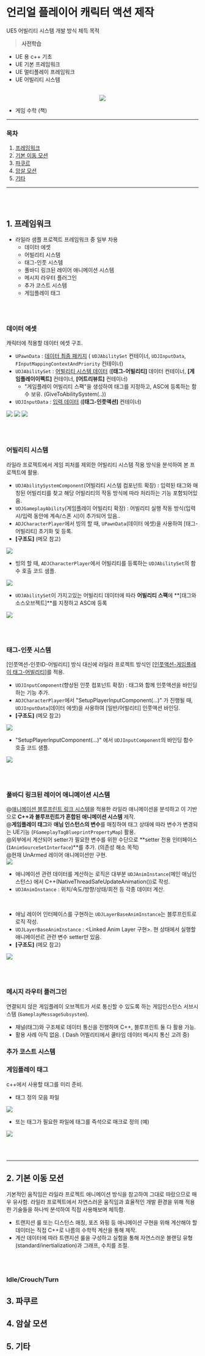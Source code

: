 # 언리얼 플레이어 캐릭터 액션 제작
UE5 어빌리티 시스템 개발 방식 체득 목적
> **사전학습**
- UE 용 c++ 기초
- UE 기본 프레임워크
- UE 멀티플레이 프레임워크
- UE 어빌리티 시스템
<p align="center">
  <br>
  <img src="https://github.com/thesun007/metal-slug/assets/39186061/9b89058a-8300-4762-8acb-660e8dd48649">
  <br>
</p>

- 게임 수학 (책)

--- 
### 목차
1. [프레임워크](#1-프레임워크)
2. [기본 이동 모션](#2-기본-이동-모션)
3. [파쿠르](#3-파쿠르)
4. [암살 모션](#4-암살-모션)
5. [기타](#5-기타)
--- 

<br/><br/>

## 1. 프레임워크
- 라일라 샘플 프로젝트 프레임워크 중 일부 차용
    - 데이터 에셋
    - 어빌리티 시스템
    - 태그-인풋 시스템
    - 풀바디 링크된 레이어 애니메이션 시스템
    - 메시지 라우터 플러그인 
    - 추가 코스트 시스템
    - 게임플레이 태그

<br/><br/>

### 데이터 에셋
캐릭터에 적용할 데이터 에셋 구조.
- `UPawnData` : <ins>데이터 최종 패키지</ins> ( `UDJAbilitySet` 컨테이너, `UDJInputData`, `FInputMappingContextAndPriority` 컨테이너)
- `UDJAbilitySet` : <ins>어빌리티 시스템 데이터</ins> (**[태그-어빌리티]** 데이터 컨테이너, **[게임플레이이펙트]** 컨테이너, **[어트리뷰트]** 컨테이너)
  - "게임플레이 어빌리티 스팩"을 생성하여 태그를 지정하고, ASC에 등록하는 함수 보유. (GiveToAbilitySystem(..))
- `UDJInputData` : <ins>입력 데이터</ins> (**[태그-인풋액션]** 컨테이너)
<img src="https://github.com/thesun007/metal-slug/assets/39186061/f890d3db-448c-4c3b-b636-18fc8c170103">
<img src="https://github.com/thesun007/metal-slug/assets/39186061/5d04f7a2-eeee-40d5-9853-a47edbb91e5c">
<img src="https://github.com/thesun007/metal-slug/assets/39186061/0d6e4c45-0f43-4eb1-97b6-145c33867a2d">

<br/><br/>

### 어빌리티 시스템
라일라 프로젝트에서 게임 피처를 제외한 어빌리티 시스템 적용 방식을 분석하여 본 프로젝트에 활용.
- `UDJAbilitySystemComponent`(어빌리티 시스템 컴포넌트 확장) : 입력된 태그와 매칭된 어빌리티를 찾고 해당 어빌리티의 작동 방식에 따라 처리하는 기능 포함되어있음.
- `UDJGameplayAbility`(게임플레이 어빌리티 확장) : 어빌리티 실행 작동 방식(입력 시/입력 동안에 계속/스폰 시)이 추가되어 있음..
- `ADJCharacterPlayer`에서 빙의 할 때, `UPawnData`(데이터 에셋)을 사용하여 [태그-어빌리티] 초기화 및 등록.
- **[구조도]** (메모 참고)
<img src="https://github.com/thesun007/metal-slug/assets/39186061/23a056bf-ded7-46c2-ae46-93dd94636f79">

- 빙의 할 때, `ADJCharacterPlayer`에서 어빌리티를 등록하는 `UDJAbilitySet`의 함수 호출 코드 샘플.
<img src="https://github.com/thesun007/metal-slug/assets/39186061/e926d8c7-2041-4b2e-a76e-33bfd70c937c">

- `UDJAbilitySet`이 가지고있는 어빌리티 데이터에 따라 **어빌리티 스팩**에 **[태그와 소스오브젝트]**를 지정하고 ASC에 등록
<img src="https://github.com/thesun007/metal-slug/assets/39186061/ed85f3a6-b1f6-4123-85d6-5fc60d9c83a6">

<br/><br/>

### 태그-인풋 시스템
[인풋액션-인풋ID-어빌리티] 방식 대신에 라일라 프로젝트 방식인 <ins>[인풋액션-게임플레이 태그-어빌리티]</ins>를 적용.
- `UDJInputComponent`(향상된 인풋 컴포넌트 확장) : 태그와 함께 인풋액션을 바인딩하는 기능 추가.
- `ADJCharacterPlayer`에서 "SetupPlayerInputComponent(...)" 가 진행될 때, `UDJInputData`(데이터 에셋)을 사용하여 [일반/어빌리티] 인풋액션 바인딩.
- **[구조도]** (메모 참고)
<img src="https://github.com/thesun007/metal-slug/assets/39186061/aae61132-d812-4f9b-8d50-2dd988186c29">
<br/>

- "SetupPlayerInputComponent(...)" 에서 `UDJInputComponent`의 바인딩 함수 호출 코드 샘플.
<img src="https://github.com/thesun007/metal-slug/assets/39186061/dba4b893-a537-4f20-b38e-77065f26486d">

<br/><br/>

### 풀바디 링크된 레이어 애니메이션 시스템
@<ins>애니메이션 블루프린트 링크 시스템</ins>을 적용한 라일라 애니메이션을 분석하고 이 기반으로 **C++과 블루프린트가 혼합된 애니메이션 시스템** 제작.  
@**게임플레이 태그**와 **애님 인스턴스의 변수**를 매칭하여 태그 상태에 따라 변수가 변경되는 UE기능 (`FGameplayTagBlueprintPropertyMap`) 활용.  
@외부에서 계산되어 setter가 필요한 변수를 위한 수단으로 **setter 전용 인터페이스(`IAnimSourceSetInterface`)**를 추가. (의존성 해소 목적)  
@현재 UnArmed 레이어 애니메이션만 구현.  
<img src="https://github.com/thesun007/metal-slug/assets/39186061/7a8d4b97-17e1-4d15-b84b-2a6c6233ade2">

- 애니메이션 관련 데이터를 계산하는 로직은 대부분 `UDJAnimInstance`(메인 애님인스턴스) 에서 C++(NativeThreadSafeUpdateAnimation())로 작성.
- `UDJAnimInstance` : 위치/속도/방향/상태/회전 등 각종 데이터 계산.
<br/>

- 애님 레이어 인터페이스를 구현하는 `UDJLayerBaseAnimInstance`는 블루프린트로 로직 작성.
- `UDJLayerBaseAnimInstance` : <Linked Anim Layer 구현>. 현 상태에서 실행할 애니메이션르 관련 변수 setter만 있음.
- **[구조도]** (메모 참고)
<img src="https://github.com/thesun007/metal-slug/assets/39186061/3b9c6a90-cbef-44f0-a0ad-b4d8ed540fce">

<br/><br/>

### 메시지 라우터 플러그인 
연결되지 않은 게임플레이 오브젝트가 서로 통신할 수 있도록 하는 게임인스턴스 서브시스템 (`GameplayMessageSubsystem`).
- 채널(태그)와 구조체로 데이터 통신을 진행하며 C++, 블루프린트 둘 다 활용 가능.
- 활용 사례 아직 없음. ( Dash 어빌리티에서 쿨타임 데이터 메시지 통신 고려 중)


### 추가 코스트 시스템

### 게임플레이 태그
c++에서 사용할 태그를 미리 준비.
- 태그 정의 모음 파일
<img src="https://github.com/thesun007/MotionPractice/assets/39186061/5d2861a3-08e9-4cef-a4e1-203f57173177">

- 또는 태그가 필요한 파일에 태그를 즉석으로 매크로 정의 (예)
<img src="https://github.com/thesun007/MotionPractice/assets/39186061/4cce872c-3f46-4049-9d98-7fa7ef22a792">

<br/><br/>

--- 

## 2. 기본 이동 모션
기본적인 움직임은 라일라 프로젝트 애니메이션 방식을 참고하여 그대로 따랐으므로 매우 유사함.
라일라 프로젝트에서 자연스러운 움직임과 효율적인 개발 환경을 위해 적용한 기술들을 하나씩 분석하여 직접 사용해보며 체득함.
- 트랜지션 룰 또는 디스턴스 매칭, 포즈 와핑 등 애니메이션 구현을 위해 계산해야 할 데이터는 직접 C++로 나름의 수학적 계산을 통해 제작.
- 계산 데이터에 따라 트랜지션 룰을 구성하고 실험을 통해 자연스러운 블랜딩 유형(standard/inertialization)과 그래프, 수치를 조절.

<br/><br/>

### Idle/Crouch/Turn

## 3. 파쿠르
## 4. 암살 모션
## 5. 기타
